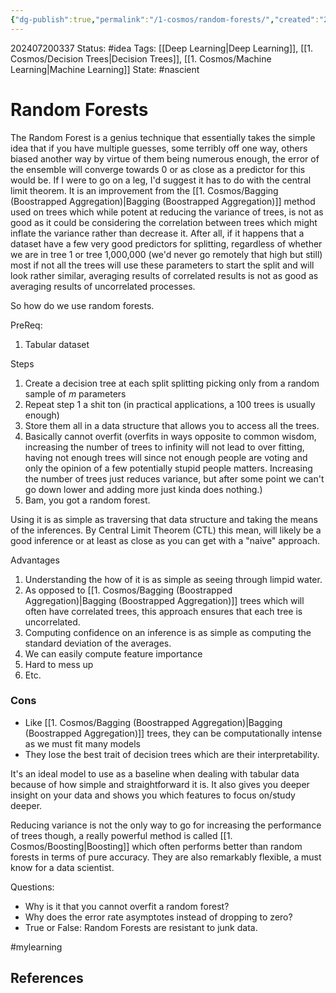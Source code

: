 ```yaml
---
{"dg-publish":true,"permalink":"/1-cosmos/random-forests/","created":"2025-01-22T11:17:14.191-05:00","updated":"2024-12-13T08:46:11.066-05:00"}
---
```


202407200337
Status: #idea
Tags: [[Deep Learning\|Deep Learning]], [[1. Cosmos/Decision Trees\|Decision Trees]], [[1. Cosmos/Machine Learning\|Machine Learning]]
State: #nascient
# Random Forests
The Random Forest is a genius technique that essentially takes the simple idea that if you have multiple guesses, some terribly off one way, others biased another way by virtue of them being numerous enough, the error of the ensemble will converge towards 0 or as close as a predictor for this would be. If I were to go on a leg, I'd suggest it has to do with the central limit theorem.
It is an improvement from the [[1. Cosmos/Bagging (Boostrapped Aggregation)\|Bagging (Boostrapped Aggregation)]] method used on trees which while potent at reducing the variance of trees, is not as good as it could be considering the correlation between trees which might inflate the variance rather than decrease it. After all, if it happens that a dataset have a few very good predictors for splitting, regardless of whether we are in tree 1 or tree 1,000,000 (we'd never go remotely that high but still) most if not all the trees will use these parameters to start the split and will look rather similar, averaging results of correlated results is not as good as averaging results of uncorrelated processes.

So how do we use random forests.

PreReq: 
1. Tabular dataset

Steps
1. Create a decision tree at each split splitting picking only from a random sample of $m$ parameters
2. Repeat step 1 a shit ton (in practical applications, a 100 trees is usually enough)
3. Store them all in a data structure that allows you to access all the trees.
4. Basically cannot overfit (overfits in ways opposite to common wisdom, increasing the number of trees to infinity will not lead to over fitting, having not enough trees will since not enough people are voting and only the opinion of a few potentially stupid people matters. Increasing the number of trees just reduces variance, but after some point we can't go down lower and adding more just kinda does nothing.)
5. Bam, you got a random forest.

Using it is as simple as traversing that data structure and taking the means of the inferences. By Central Limit Theorem (CTL) this mean, will likely be a good inference or at least as close as you can get with a "naive" approach.

Advantages
1. Understanding the how of it is as simple as seeing through limpid water.
2. As opposed to [[1. Cosmos/Bagging (Boostrapped Aggregation)\|Bagging (Boostrapped Aggregation)]] trees which will often have correlated trees, this approach ensures that each tree is uncorrelated.
3. Computing confidence on an inference is as simple as computing the standard deviation of the averages.
4. We can easily compute feature importance
5. Hard to mess up
6. Etc.

### Cons
- Like [[1. Cosmos/Bagging (Boostrapped Aggregation)\|Bagging (Boostrapped Aggregation)]] trees, they can be computationally intense as we must fit many models
- They lose the best trait of decision trees which are their interpretability.

It's an ideal model to use as a baseline when dealing with tabular data because of how simple and straightforward it is. It also gives you deeper insight on your data and shows you which features to focus on/study deeper.

Reducing variance is not the only way to go for increasing the performance of trees though, a really powerful method is called [[1. Cosmos/Boosting\|Boosting]] which often performs better than random forests in terms of pure accuracy. They are also remarkably flexible, a must know for a data scientist.

Questions:
- Why is it that you cannot overfit a random forest?
- Why does the error rate asymptotes instead of dropping to zero?
- True or False: Random Forests are resistant to junk data.



#mylearning



## References
